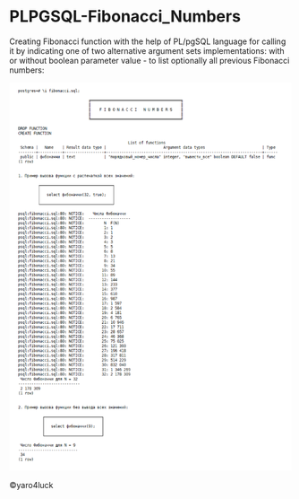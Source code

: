 # PLPGSQL-Fibonacci_Numbers

Creating Fibonacci function with the help of PL/pgSQL language for calling it by indicating one of two alternative argument sets implementations: with or without boolean parameter value - to list optionally all previous Fibonacci numbers:


![output](output.png)

:copyright:yaro4luck
